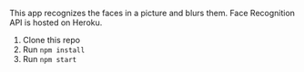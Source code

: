 This app recognizes the faces in a picture and blurs them. Face Recognition API is hosted on Heroku.

1. Clone this repo
2. Run `npm install`
3. Run `npm start`
